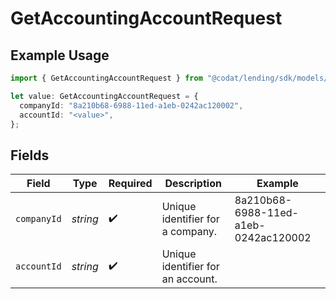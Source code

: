 # GetAccountingAccountRequest

## Example Usage

```typescript
import { GetAccountingAccountRequest } from "@codat/lending/sdk/models/operations";

let value: GetAccountingAccountRequest = {
  companyId: "8a210b68-6988-11ed-a1eb-0242ac120002",
  accountId: "<value>",
};
```

## Fields

| Field                                | Type                                 | Required                             | Description                          | Example                              |
| ------------------------------------ | ------------------------------------ | ------------------------------------ | ------------------------------------ | ------------------------------------ |
| `companyId`                          | *string*                             | :heavy_check_mark:                   | Unique identifier for a company.     | 8a210b68-6988-11ed-a1eb-0242ac120002 |
| `accountId`                          | *string*                             | :heavy_check_mark:                   | Unique identifier for an account.    |                                      |